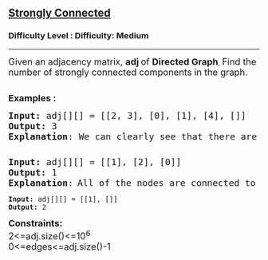 <h2><a href="https://www.geeksforgeeks.org/problems/strongly-connected-components-kosarajus-algo/1">Strongly Connected</a></h2><h3>Difficulty Level : Difficulty: Medium</h3><hr><div class="problems_problem_content__Xm_eO"><p><span style="font-size: 18px;">Given&nbsp;</span><span style="font-size: 18px;">an adjacency matrix,&nbsp;</span><strong style="font-size: 18px;">adj&nbsp;</strong><span style="font-size: 18px;">of <strong>D</strong></span><strong style="font-size: 18px;">irected Graph</strong>, <span style="font-size: 18px;">Find </span><span style="font-size: 18px;">the number of strongly connected components in the graph.</span><br>&nbsp;</p>
<p><span style="font-size: 18px;"><strong>Examples :</strong></span></p>
<pre><span style="font-size: 18px;"><strong>Input: </strong>adj[][] = [[2, 3], [0], [1], [4], []]</span>
<img src="https://media.geeksforgeeks.org/img-practice/PROD/addEditProblem/700394/Web/Other/89b7c4e7-e03c-402f-b445-3e8815299af6_1685086635.png" alt="">
<span style="font-size: 18px;"><strong>Output: </strong>3
<strong>Explanation</strong>: We can clearly see that there are 3 Strongly Connected Components in the Graph.
</span><img src="https://media.geeksforgeeks.org/img-practice/PROD/addEditProblem/700394/Web/Other/9f4ccc7f-8ad8-4f81-908a-01f27090ba5e_1685086635.png" alt="">&nbsp;</pre>
<pre><span style="font-size: 18px;"><strong>Input: </strong></span><span style="font-size: 18px;">adj[][] = [[1], [2], [0]]</span>
<img src="https://media.geeksforgeeks.org/img-practice/PROD/addEditProblem/700394/Web/Other/8b9b3908-a800-4ffa-acaf-26cb760eac8e_1685086635.png" alt="">
<span style="font-size: 18px;"><strong>Output: </strong>1
<strong>Explanation</strong>:</span> <span style="font-size: 18px;">All of the nodes are connected to each other. So, there's only one SCC.<br></span></pre>
<pre><strong>Input: </strong>adj[][] = [[1], []]
<strong>Output: </strong>2</pre>
<p><span style="font-size: 18px;"><strong>Constraints:</strong><br><span>2&lt;=adj.size()&lt;=10<sup>6</sup><br>0&lt;=edges&lt;=</span><span>adj.size()</span><span>-1</span></span></p></div>